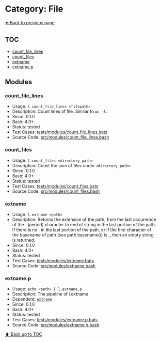 # Category: File

[⬅️ Back to previous page](./README.md)

## TOC

- [count_file_lines](#count_file_lines)
- [count_files](#count_files)
- [extname](#extname)
- [extname.p](#extnamep)

## Modules

### count_file_lines

- Usage: `l.count_file_lines <filepath>`
- Description: Count lines of file. Similar to `wc -l`.
- Since: 0.1.0
- Bash: 4.0+
- Status: tested
- Test Cases: [tests/modules/count_file_lines.bats](../../tests/modules/count_file_lines.bats)
- Source Code: [src/modules/count_file_lines.bash](../../src/modules/count_file_lines.bash)

### count_files

- Usage: `l.count_files <directory_path>`
- Description: Count the sum of files under `<directory_path>`.
- Since: 0.1.0
- Bash: 4.0+
- Status: tested
- Test Cases: [tests/modules/count_files.bats](../../tests/modules/count_files.bats)
- Source Code: [src/modules/count_files.bash](../../src/modules/count_files.bash)

### extname

- Usage: `l.extname <path>`
- Description: Returns the extension of the path, from the last occurrence of the . (period) character to end of string in the last portion of the path. If there is no . in the last portion of the path, or if the first character of the basename of path (see path.basename()) is ., then an empty string is returned.
- Since: 0.1.0
- Bash: 4.0+
- Status: tested
- Test Cases: [tests/modules/extname.bats](../../tests/modules/extname.bats)
- Source Code: [src/modules/extname.bash](../../src/modules/extname.bash)

### extname.p

- Usage: `echo <path> | l.extname.p`
- Description: The pipeline of l.extname
- Dependent: [`extname`](./file.md#extname)
- Since: 0.1.0
- Bash: 4.0+
- Status: tested
- Test Cases: [tests/modules/extname.p.bats](../../tests/modules/extname.p.bats)
- Source Code: [src/modules/extname.p.bash](../../src/modules/extname.p.bash)

[⬆️ Back up to TOC](#toc)
